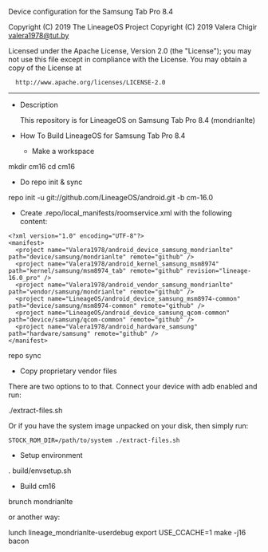 Device configuration for the Samsung Tab Pro 8.4

Copyright (C) 2019 The LineageOS Project
Copyright (C) 2019 Valera Chigir <valera1978@tut.by>

 Licensed under the Apache License, Version 2.0 (the "License");
 you may not use this file except in compliance with the License.
 You may obtain a copy of the License at

      http://www.apache.org/licenses/LICENSE-2.0

------------------------------------------------------------------

* Description

  This repository is for LineageOS on Samsung Tab Pro 8.4 (mondrianlte)

* How To Build LineageOS for Samsung Tab Pro 8.4

  - Make a workspace

mkdir cm16
cd cm16

  - Do repo init & sync

repo init -u git://github.com/LineageOS/android.git -b cm-16.0

  - Create .repo/local_manifests/roomservice.xml with the following content:

```
<?xml version="1.0" encoding="UTF-8"?>
<manifest>
  <project name="Valera1978/android_device_samsung_mondrianlte" path="device/samsung/mondrianlte" remote="github" />
  <project name="Valera1978/android_kernel_samsung_msm8974" path="kernel/samsung/msm8974_tab" remote="github" revision="lineage-16.0_pro" />
  <project name="Valera1978/android_vendor_samsung_mondrianlte" path="vendor/samsung/mondrianlte" remote="github" />
  <project name="LineageOS/android_device_samsung_msm8974-common" path="device/samsung/msm8974-common" remote="github" />
  <project name="LineageOS/android_device_samsung_qcom-common" path="device/samsung/qcom-common" remote="github" />
  <project name="Valera1978/android_hardware_samsung" path="hardware/samsung" remote="github" />
</manifest>
```

repo sync

  - Copy proprietary vendor files

  There are two options to to that. Connect your device with adb enabled and run:

./extract-files.sh

  Or if you have the system image unpacked on your disk, then simply run:

    STOCK_ROM_DIR=/path/to/system ./extract-files.sh

  - Setup environment

. build/envsetup.sh

  - Build cm16

brunch mondrianlte

or another way:

lunch lineage_mondrianlte-userdebug
export USE_CCACHE=1
make -j16 bacon
